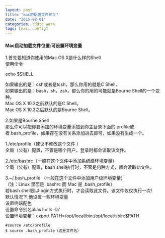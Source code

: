 ```yaml
---
layout: post
title: "mac的配置文件相关"
date: "2015-08-01"
categories: sddtc work
tags: [mac, config]
---
```


#### Mac启动加载文件位置:可设置环境变量
1.首先要知道你使用的Mac OS X是什么样的Shell  
使用命令  

echo $SHELL  

如果输出的是：csh或者是tcsh，那么你用的就是C Shell。  
如果输出的是：bash，sh，zsh，那么你的用的可能就是Bourne Shell的一个变种。  
Mac OS X 10.2之前默认的是C Shell。  
Mac OS X 10.3之后默认的是Bourne Shell。  

2.如果是Bourne Shell  
那么你可以把你要添加的环境变量添加到你主目录下面的.profile或者.bash_profile，如果存在没有关系添加进去即可，如果没有生成一个。  

 1./etc/profile（建议不修改这个文件 ）  
 全局（公有）配置，不管是哪个用户，登录时都会读取该文件。  

 2./etc/bashrc（一般在这个文件中添加系统级环境变量）  
 全局（公有）配置，bash shell执行时，不管是何种方式，都会读取此文件。    

 3.~/.bash\_profile  （一般在这个文件中添加用户级环境变量）  
（注：Linux 里面是 .bashrc 而 Mac 是 .bash\_profile）  
 若bash shell是以login方式执行时，才会读取此文件。该文件仅仅执行一次!  
 默认情况下,他设置一些环境变量  
 设置终端配色  
 设置命令别名alias ll='ls -la'  
 设置环境变量：export PATH=/opt/local/bin:/opt/local/sbin:$PATH  

 ```vim
 #source /etc/profile
 $ source .bash_profile（这是文件名）
 ```
